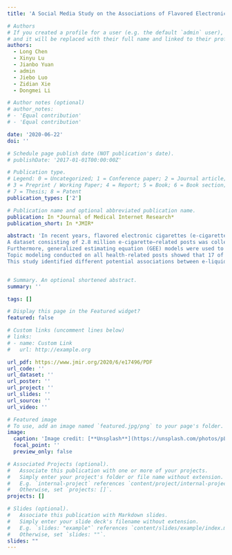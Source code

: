 ```yaml
---
title: 'A Social Media Study on the Associations of Flavored Electronic Cigarettes With Health Symptoms: Observational Study'

# Authors
# If you created a profile for a user (e.g. the default `admin` user), write the username (folder name) here
# and it will be replaced with their full name and linked to their profile.
authors:
  - Long Chen
  - Xinyu Lu
  - Jianbo Yuan
  - admin
  - Jiebo Luo
  - Zidian Xie
  - Dongmei Li

# Author notes (optional)
# author_notes:
# - 'Equal contribution'
# - 'Equal contribution'

date: '2020-06-22'
doi: ''

# Schedule page publish date (NOT publication's date).
# publishDate: '2017-01-01T00:00:00Z'

# Publication type.
# Legend: 0 = Uncategorized; 1 = Conference paper; 2 = Journal article;
# 3 = Preprint / Working Paper; 4 = Report; 5 = Book; 6 = Book section;
# 7 = Thesis; 8 = Patent
publication_types: ['2']

# Publication name and optional abbreviated publication name.
publication: In *Journal of Medical Internet Research*
publication_short: In *JMIR*

abstract: 'In recent years, flavored electronic cigarettes (e-cigarettes) have become popular among teenagers and young adults. Discussions about e-cigarettes and e-cigarette use (vaping) experiences are prevalent online, making social media an ideal resource for understanding the health risks associated with e-cigarette flavors from the users’ perspective. This study aimed to investigate the potential associations between electronic cigarette liquid (e-liquid) flavors and the reporting of health symptoms using social media data.
A dataset consisting of 2.8 million e-cigarette–related posts was collected using keyword filtering from Reddit, a social media platform, from January 2013 to April 2019. Temporal analysis for nine major health symptom categories was used to understand the trend of public concerns related to e-cigarettes. Sentiment analysis was conducted to obtain the proportions of positive and negative sentiment scores for all reported health symptom categories. Topic modeling was applied to reveal the topics related to e-cigarettes and health symptoms. 
Furthermore, generalized estimating equation (GEE) models were used to quantitatively measure potential associations between e-liquid flavors and the reporting of health symptoms. Temporal analysis showed that the Respiratory category was consistently the most discussed health symptom category among all categories related to e-cigarettes on Reddit, followed by the Throat category. Sentiment analysis showed higher proportions of positive sentiment scores for all reported health symptom categories, except for the Cancer category. 
Topic modeling conducted on all health-related posts showed that 17 of the top 100 topics were flavor related. GEE models showed different associations between the reporting of health symptoms and e-liquid flavor categories, for example, lower association of the Beverage flavors with Respiratory compared with other flavors and higher association of the Fruit flavors with Cardiovascular than other flavors.
This study identified different potential associations between e-liquid flavors and the reporting of health symptoms using social media data. The results of this study provide valuable information for further investigation of the health effects associated with different e-liquid flavors.'


# Summary. An optional shortened abstract.
summary: ''

tags: []

# Display this page in the Featured widget?
featured: false

# Custom links (uncomment lines below)
# links:
# - name: Custom Link
#   url: http://example.org

url_pdf: https://www.jmir.org/2020/6/e17496/PDF
url_code: ''
url_dataset: ''
url_poster: ''
url_project: ''
url_slides: ''
url_source: ''
url_video: ''

# Featured image
# To use, add an image named `featured.jpg/png` to your page's folder.
image:
  caption: 'Image credit: [**Unsplash**](https://unsplash.com/photos/pLCdAaMFLTE)'
  focal_point: ''
  preview_only: false

# Associated Projects (optional).
#   Associate this publication with one or more of your projects.
#   Simply enter your project's folder or file name without extension.
#   E.g. `internal-project` references `content/project/internal-project/index.md`.
#   Otherwise, set `projects: []`.
projects: []

# Slides (optional).
#   Associate this publication with Markdown slides.
#   Simply enter your slide deck's filename without extension.
#   E.g. `slides: "example"` references `content/slides/example/index.md`.
#   Otherwise, set `slides: ""`.
slides: ""
---
```

